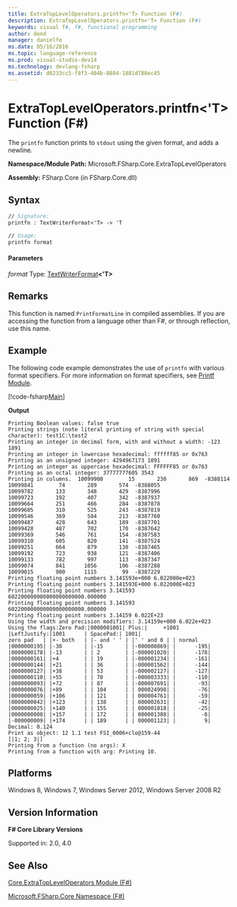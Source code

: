 ```yaml
---
title: ExtraTopLevelOperators.printfn<'T> Function (F#)
description: ExtraTopLevelOperators.printfn<'T> Function (F#)
keywords: visual f#, f#, functional programming
author: dend
manager: danielfe
ms.date: 05/16/2016
ms.topic: language-reference
ms.prod: visual-studio-dev14
ms.technology: devlang-fsharp
ms.assetid: d0233cc5-f8f3-404b-8884-1881d788ec45 
---
```


# ExtraTopLevelOperators.printfn<'T> Function (F#)

The `printfn` function prints to `stdout` using the given format, and adds a newline.

**Namespace/Module Path:** Microsoft.FSharp.Core.ExtraTopLevelOperators

**Assembly:** FSharp.Core (in FSharp.Core.dll)


## Syntax

```fsharp
// Signature:
printfn : TextWriterFormat<'T> -> 'T

// Usage:
printfn format
```

#### Parameters
*format*
Type: [TextWriterFormat](https://msdn.microsoft.com/library/2080c4a5-7bdd-4a01-8e01-10b498af92de)**&lt;'T&gt;**


## Remarks
This function is named `PrintFormatLine` in compiled assemblies. If you are accessing the function from a language other than F#, or through reflection, use this name.

## Example

The following code example demonstrates the use of `printfn` with various format specifiers. For more information on format specifiers, see [Printf Module](https://msdn.microsoft.com/library/ea074733-6b5d-498c-ac88-7e4e0f8ded25).

[!code-fsharp[Main](~/samples/snippets/fsharp/core-lib-2/snippet9.fs)]

**Output**

```
Printing Boolean values: false true
Printing strings (note literal printing of string with special character): test1C:\test2
Printing an integer in decimal form, with and without a width: -123       1891
Printing an integer in lowercase hexadecimal: ffffff85 or 0x763
Printing as an unsigned integer: 4294967173 1891
Printing an integer as uppercase hexadecimal: FFFFFF85 or 0x763
Printing as an octal integer: 37777777605 3543
Printing in columns.  10099900        15       230       869  -8388114
10099841        74       289       574  -8388055
10099782       133       348       429  -8387996
10099723       192       407       342  -8387937
10099664       251       466       284  -8387878
10099605       310       525       243  -8387819
10099546       369       584       213  -8387760
10099487       428       643       189  -8387701
10099428       487       702       170  -8387642
10099369       546       761       154  -8387583
10099310       605       820       141  -8387524
10099251       664       879       130  -8387465
10099192       723       938       121  -8387406
10099133       782       997       113  -8387347
10099074       841      1056       106  -8387288
10099015       900      1115        99  -8387229
Printing floating point numbers 3.141593e+000 6.022000e+023
Printing floating point numbers 3.141593E+000 6.022000E+023
Printing floating point numbers 3.141593 602200000000000000000000.000000
Printing floating point numbers 3.141593 602200000000000000000000.000000
Printing floating point numbers 3.14159 6.022E+23
Using the width and precision modifiers: 3.14159e+000 6.022e+023
Using the flags:Zero Pad:|0000001001| Plus:|     +1001 |LeftJustify:|1001      | SpacePad:| 1001|
zero pad   | |+- both   | |- and ' ' | |' ' and 0 | | normal
|0000000195| |-30       | |-15       | |-000000869| |      -195|
|0000000178| |-13       | | 2        | |-000001020| |      -178|
|0000000161| |+4        | | 19       | |-000001234| |      -161|
|0000000144| |+21       | | 36       | |-000001562| |      -144|
|0000000127| |+38       | | 53       | |-000002127| |      -127|
|0000000110| |+55       | | 70       | |-000003333| |      -110|
|0000000093| |+72       | | 87       | |-000007691| |       -93|
|0000000076| |+89       | | 104      | | 000024998| |       -76|
|0000000059| |+106      | | 121      | | 000004761| |       -59|
|0000000042| |+123      | | 138      | | 000002631| |       -42|
|0000000025| |+140      | | 155      | | 000001818| |       -25|
|0000000008| |+157      | | 172      | | 000001388| |        -8|
|-000000009| |+174      | | 189      | | 000001123| |         9|
Decimal: 0.124
Print as object: 12 1.1 test FSI_0006+clo@159-44
[|1; 2; 3|]
Printing from a function (no args): X
Printing from a function with arg: Printing 10.
```

## Platforms
Windows 8, Windows 7, Windows Server 2012, Windows Server 2008 R2


## Version Information
**F# Core Library Versions**

Supported in: 2.0, 4.0

## See Also
[Core.ExtraTopLevelOperators Module &#40;F&#35;&#41;](Core.ExtraTopLevelOperators-Module-%5BFSharp%5D.md)

[Microsoft.FSharp.Core Namespace &#40;F&#35;&#41;](Microsoft.FSharp.Core-Namespace-%5BFSharp%5D.md)